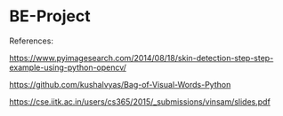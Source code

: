 # BE-Project

References:

https://www.pyimagesearch.com/2014/08/18/skin-detection-step-step-example-using-python-opencv/

https://github.com/kushalvyas/Bag-of-Visual-Words-Python

https://cse.iitk.ac.in/users/cs365/2015/_submissions/vinsam/slides.pdf